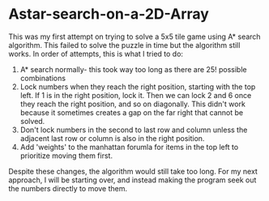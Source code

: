 # Astar-search-on-a-2D-Array
This was my first attempt on trying to solve a 5x5 tile game using A* search algorithm.
This failed to solve the puzzle in time but the algorithm still works. In order of attempts,
this is what I tried to do:

1) A* search normally- this took way too long as there are 25! possible combinations
2) Lock numbers when they reach the right position, starting with the top left. If 1 is in the right
position, lock it. Then we can lock 2 and 6 once they reach the right position, and so on diagonally.
This didn't work because it sometimes creates a gap on the far right that cannot be solved.
3) Don't lock numbers in the second to last row and column unless the adjacent last row or column 
is also in the right position.
4) Add 'weights' to the manhattan forumla for items in the top left to prioritize moving them first.

Despite these changes, the algorithm would still take too long. For my next approach, I will be starting over,
and instead making the program seek out the numbers directly to move them.

